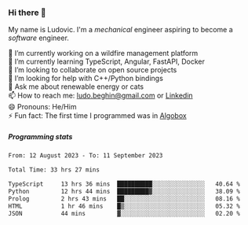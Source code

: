 ### Hi there 👋

My name is Ludovic. I'm a *mechanical* engineer aspiring to become a *software* engineer.

 🔭 I’m currently working on a wildfire management platform<br/>
 🌱 I’m currently learning TypeScript, Angular, FastAPI, Docker<br/>
 👯 I’m looking to collaborate on open source projects<br/>
 🤔 I’m looking for help with C++/Python bindings<br/>
 💬 Ask me about renewable energy or cats<br/>
 📫 How to reach me: ludo.beghin@gmail.com or [Linkedin](https://www.linkedin.com/in/ludovic-beghin/)<br/>
 😄 Pronouns: He/Him<br/>
 ⚡ Fun fact: The first time I programmed was in [Algobox](https://fr.wikipedia.org/wiki/Algobox)<br/>

##### Programming stats
<!--START_SECTION:waka-->

```txt
From: 12 August 2023 - To: 11 September 2023

Total Time: 33 hrs 27 mins

TypeScript     13 hrs 36 mins  ██████████░░░░░░░░░░░░░░░   40.64 %
Python         12 hrs 44 mins  █████████▓░░░░░░░░░░░░░░░   38.09 %
Prolog         2 hrs 43 mins   ██░░░░░░░░░░░░░░░░░░░░░░░   08.16 %
HTML           1 hr 46 mins    █▒░░░░░░░░░░░░░░░░░░░░░░░   05.32 %
JSON           44 mins         ▓░░░░░░░░░░░░░░░░░░░░░░░░   02.20 %
```

<!--END_SECTION:waka-->
